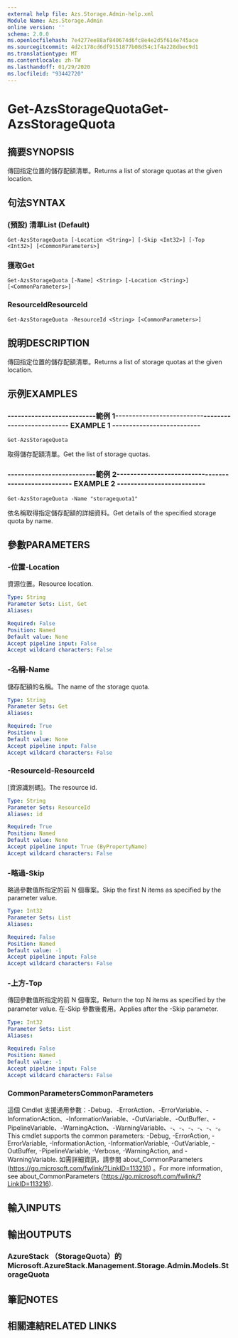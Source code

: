 ```yaml
---
external help file: Azs.Storage.Admin-help.xml
Module Name: Azs.Storage.Admin
online version: ''
schema: 2.0.0
ms.openlocfilehash: 7e4277ee88af840674d6fc8e4e2d5f614e745ace
ms.sourcegitcommit: 4d2c178cd6df9151877b08d54c1f4a228dbec9d1
ms.translationtype: MT
ms.contentlocale: zh-TW
ms.lasthandoff: 01/29/2020
ms.locfileid: "93442720"
---
```

# <span data-ttu-id="03cb0-101">Get-AzsStorageQuota</span><span class="sxs-lookup"><span data-stu-id="03cb0-101">Get-AzsStorageQuota</span></span>

## <span data-ttu-id="03cb0-102">摘要</span><span class="sxs-lookup"><span data-stu-id="03cb0-102">SYNOPSIS</span></span>
<span data-ttu-id="03cb0-103">傳回指定位置的儲存配額清單。</span><span class="sxs-lookup"><span data-stu-id="03cb0-103">Returns a list of storage quotas at the given location.</span></span>

## <span data-ttu-id="03cb0-104">句法</span><span class="sxs-lookup"><span data-stu-id="03cb0-104">SYNTAX</span></span>

### <span data-ttu-id="03cb0-105"> (預設) 清單</span><span class="sxs-lookup"><span data-stu-id="03cb0-105">List (Default)</span></span>
```
Get-AzsStorageQuota [-Location <String>] [-Skip <Int32>] [-Top <Int32>] [<CommonParameters>]
```

### <span data-ttu-id="03cb0-106">獲取</span><span class="sxs-lookup"><span data-stu-id="03cb0-106">Get</span></span>
```
Get-AzsStorageQuota [-Name] <String> [-Location <String>] [<CommonParameters>]
```

### <span data-ttu-id="03cb0-107">ResourceId</span><span class="sxs-lookup"><span data-stu-id="03cb0-107">ResourceId</span></span>
```
Get-AzsStorageQuota -ResourceId <String> [<CommonParameters>]
```

## <span data-ttu-id="03cb0-108">說明</span><span class="sxs-lookup"><span data-stu-id="03cb0-108">DESCRIPTION</span></span>
<span data-ttu-id="03cb0-109">傳回指定位置的儲存配額清單。</span><span class="sxs-lookup"><span data-stu-id="03cb0-109">Returns a list of storage quotas at the given location.</span></span>

## <span data-ttu-id="03cb0-110">示例</span><span class="sxs-lookup"><span data-stu-id="03cb0-110">EXAMPLES</span></span>

### <span data-ttu-id="03cb0-111">--------------------------範例 1--------------------------</span><span class="sxs-lookup"><span data-stu-id="03cb0-111">-------------------------- EXAMPLE 1 --------------------------</span></span>
```
Get-AzsStorageQuota
```

<span data-ttu-id="03cb0-112">取得儲存配額清單。</span><span class="sxs-lookup"><span data-stu-id="03cb0-112">Get the list of storage quotas.</span></span>

### <span data-ttu-id="03cb0-113">--------------------------範例 2--------------------------</span><span class="sxs-lookup"><span data-stu-id="03cb0-113">-------------------------- EXAMPLE 2 --------------------------</span></span>
```
Get-AzsStorageQuota -Name "storagequota1"
```

<span data-ttu-id="03cb0-114">依名稱取得指定儲存配額的詳細資料。</span><span class="sxs-lookup"><span data-stu-id="03cb0-114">Get details of the specified storage quota by name.</span></span>

## <span data-ttu-id="03cb0-115">參數</span><span class="sxs-lookup"><span data-stu-id="03cb0-115">PARAMETERS</span></span>

### <span data-ttu-id="03cb0-116">-位置</span><span class="sxs-lookup"><span data-stu-id="03cb0-116">-Location</span></span>
<span data-ttu-id="03cb0-117">資源位置。</span><span class="sxs-lookup"><span data-stu-id="03cb0-117">Resource location.</span></span>

```yaml
Type: String
Parameter Sets: List, Get
Aliases: 

Required: False
Position: Named
Default value: None
Accept pipeline input: False
Accept wildcard characters: False
```

### <span data-ttu-id="03cb0-118">-名稱</span><span class="sxs-lookup"><span data-stu-id="03cb0-118">-Name</span></span>
<span data-ttu-id="03cb0-119">儲存配額的名稱。</span><span class="sxs-lookup"><span data-stu-id="03cb0-119">The name of the storage quota.</span></span>

```yaml
Type: String
Parameter Sets: Get
Aliases: 

Required: True
Position: 1
Default value: None
Accept pipeline input: False
Accept wildcard characters: False
```

### <span data-ttu-id="03cb0-120">-ResourceId</span><span class="sxs-lookup"><span data-stu-id="03cb0-120">-ResourceId</span></span>
<span data-ttu-id="03cb0-121">[資源識別碼]。</span><span class="sxs-lookup"><span data-stu-id="03cb0-121">The resource id.</span></span>

```yaml
Type: String
Parameter Sets: ResourceId
Aliases: id

Required: True
Position: Named
Default value: None
Accept pipeline input: True (ByPropertyName)
Accept wildcard characters: False
```

### <span data-ttu-id="03cb0-122">-略過</span><span class="sxs-lookup"><span data-stu-id="03cb0-122">-Skip</span></span>
<span data-ttu-id="03cb0-123">略過參數值所指定的前 N 個專案。</span><span class="sxs-lookup"><span data-stu-id="03cb0-123">Skip the first N items as specified by the parameter value.</span></span>

```yaml
Type: Int32
Parameter Sets: List
Aliases: 

Required: False
Position: Named
Default value: -1
Accept pipeline input: False
Accept wildcard characters: False
```

### <span data-ttu-id="03cb0-124">-上方</span><span class="sxs-lookup"><span data-stu-id="03cb0-124">-Top</span></span>
<span data-ttu-id="03cb0-125">傳回參數值所指定的前 N 個專案。</span><span class="sxs-lookup"><span data-stu-id="03cb0-125">Return the top N items as specified by the parameter value.</span></span>
<span data-ttu-id="03cb0-126">在-Skip 參數後套用。</span><span class="sxs-lookup"><span data-stu-id="03cb0-126">Applies after the -Skip parameter.</span></span>

```yaml
Type: Int32
Parameter Sets: List
Aliases: 

Required: False
Position: Named
Default value: -1
Accept pipeline input: False
Accept wildcard characters: False
```

### <span data-ttu-id="03cb0-127">CommonParameters</span><span class="sxs-lookup"><span data-stu-id="03cb0-127">CommonParameters</span></span>
<span data-ttu-id="03cb0-128">這個 Cmdlet 支援通用參數：-Debug、-ErrorAction、-ErrorVariable、-InformationAction、-InformationVariable、-OutVariable、-OutBuffer、-PipelineVariable、-WarningAction、-WarningVariable、-、-、-、-、-、-。</span><span class="sxs-lookup"><span data-stu-id="03cb0-128">This cmdlet supports the common parameters: -Debug, -ErrorAction, -ErrorVariable, -InformationAction, -InformationVariable, -OutVariable, -OutBuffer, -PipelineVariable, -Verbose, -WarningAction, and -WarningVariable.</span></span> <span data-ttu-id="03cb0-129">如需詳細資訊，請參閱 about_CommonParameters (https://go.microsoft.com/fwlink/?LinkID=113216) 。</span><span class="sxs-lookup"><span data-stu-id="03cb0-129">For more information, see about_CommonParameters (https://go.microsoft.com/fwlink/?LinkID=113216).</span></span>

## <span data-ttu-id="03cb0-130">輸入</span><span class="sxs-lookup"><span data-stu-id="03cb0-130">INPUTS</span></span>

## <span data-ttu-id="03cb0-131">輸出</span><span class="sxs-lookup"><span data-stu-id="03cb0-131">OUTPUTS</span></span>

### <span data-ttu-id="03cb0-132">AzureStack （StorageQuota）的</span><span class="sxs-lookup"><span data-stu-id="03cb0-132">Microsoft.AzureStack.Management.Storage.Admin.Models.StorageQuota</span></span>

## <span data-ttu-id="03cb0-133">筆記</span><span class="sxs-lookup"><span data-stu-id="03cb0-133">NOTES</span></span>

## <span data-ttu-id="03cb0-134">相關連結</span><span class="sxs-lookup"><span data-stu-id="03cb0-134">RELATED LINKS</span></span>

